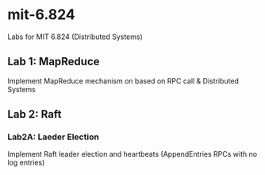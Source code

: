 # mit-6.824
Labs for MIT 6.824 (Distributed Systems)

## Lab 1: MapReduce
Implement MapReduce mechanism on based on RPC call & Distributed Systems

## Lab 2: Raft

### Lab2A: Laeder Election
Implement Raft leader election and heartbeats (AppendEntries RPCs with no log entries)
